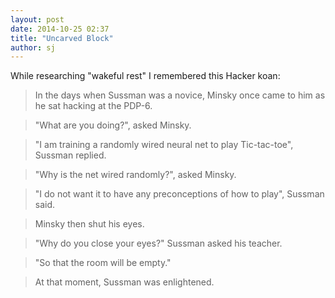 ```yaml
---
layout: post
date: 2014-10-25 02:37
title: "Uncarved Block"
author: sj
---
```


While researching "wakeful rest" I remembered this Hacker koan:

>    In the days when Sussman was a novice, Minsky once came to him as he sat hacking at the PDP-6.

>  "What are you doing?", asked Minsky.

>   "I am training a randomly wired neural net to play Tic-tac-toe", Sussman replied.

>    "Why is the net wired randomly?", asked Minsky.

>    "I do not want it to have any preconceptions of how to play", Sussman said.

>  Minsky then shut his eyes.

>  "Why do you close your eyes?" Sussman asked his teacher.

>  "So that the room will be empty."

>  At that moment, Sussman was enlightened. 
